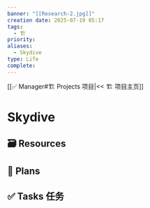 ```yaml
---
banner: "[[Research-2.jpg]]"
creation date: 2025-07-19 05:17
tags:
  - 🏗️
priority:
aliases:
  - Skydive
type: Life
complete:
---
```

[[✅ Manager#🏗️ Projects 项目|<< 🏗️ 项目主页]]
# Skydive

## 🗃️ Resources


## 📒 Plans


## ✅  Tasks 任务




